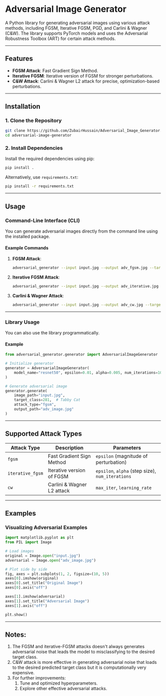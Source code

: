 
# Adversarial Image Generator

A Python library for generating adversarial images using various attack methods, including FGSM, Iterative FGSM, PGD, and Carlini & Wagner (C&W). The library supports PyTorch models and uses the Adversarial Robustness Toolbox (ART) for certain attack methods.

---

## Features
- **FGSM Attack**: Fast Gradient Sign Method.
- **Iterative FGSM**: Iterative version of FGSM for stronger perturbations.
- **C&W Attack**: Carlini & Wagner L2 attack for precise, optimization-based perturbations.

---

## Installation

### **1. Clone the Repository**
```bash
git clone https://github.com/ZubairHussain/Adversarial_Image_Generator.git
cd adversarial-image-generator
```

### **2. Install Dependencies**
Install the required dependencies using pip:
```bash
pip install .
```

Alternatively, use `requirements.txt`:
```bash
pip install -r requirements.txt
```

---

## Usage

### **Command-Line Interface (CLI)**
You can generate adversarial images directly from the command line using the installed package.

#### **Example Commands**
1. **FGSM Attack**:
   ```bash
   adversarial_generator --input input.jpg --output adv_fgsm.jpg --target_class 281 --attack_type fgsm --epsilon 0.01
   ```

2. **Iterative FGSM Attack**:
   ```bash
   adversarial_generator --input input.jpg --output adv_iterative.jpg --target_class 9 --attack_type iterative_fgsm --epsilon 0.03 --alpha 0.005 --num_iterations 10
   ```

4. **Carlini & Wagner Attack**:
   ```bash
   adversarial_generator --input input.jpg --output adv_cw.jpg --target_class 207 --attack_type cw --max_iter 1000 --learning_rate 0.01
   ```

---

### **Library Usage**
You can also use the library programmatically.

#### **Example**
```python
from adversarial_generator.generator import AdversarialImageGenerator

# Initialize generator
generator = AdversarialImageGenerator(
    model_name="resnet50", epsilon=0.01, alpha=0.005, num_iterations=10
)

# Generate adversarial image
generator.generate(
    image_path="input.jpg",
    target_class=281,  # Tabby Cat
    attack_type="fgsm",
    output_path="adv_image.jpg"
)
```

---

## Supported Attack Types
| **Attack Type**  | **Description**                                         | **Parameters**                                                |
|-------------------|---------------------------------------------------------|---------------------------------------------------------------|
| `fgsm`           | Fast Gradient Sign Method                                | `epsilon` (magnitude of perturbation)                         |
| `iterative_fgsm` | Iterative version of FGSM                                | `epsilon`, `alpha` (step size), `num_iterations`              |
| `cw`             | Carlini & Wagner L2 attack                               | `max_iter`, `learning_rate`                                   |

---

## Examples
### **Visualizing Adversarial Examples**
```python
import matplotlib.pyplot as plt
from PIL import Image

# Load images
original = Image.open("input.jpg")
adversarial = Image.open("adv_image.jpg")

# Plot side by side
fig, axes = plt.subplots(1, 2, figsize=(10, 5))
axes[0].imshow(original)
axes[0].set_title("Original Image")
axes[0].axis("off")

axes[1].imshow(adversarial)
axes[1].set_title("Adversarial Image")
axes[1].axis("off")

plt.show()
```

---

## Notes:

1. The FGSM and iterative-FGSM attacks doesn't always generates adversarial noise that leads the model to misclassifying to the desired target class.
2. C&W attack is more effective in generating adversarial noise that loads to the desired predicted target class but it is computationally very expensive.
3. For further improvements:
    1. Tune and optimized hyperparameters.
    2. Explore other effective adversarial attacks.